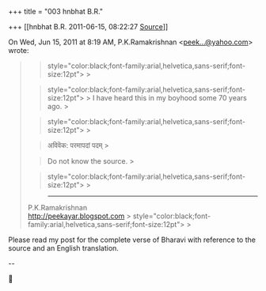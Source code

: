 +++
title = "003 hnbhat B.R."

+++
[[hnbhat B.R.	2011-06-15, 08:22:27 [Source](https://groups.google.com/g/samskrita/c/hJtFHi0nwlI)]]



On Wed, Jun 15, 2011 at 8:19 AM, P.K.Ramakrishnan \<[peek...@yahoo.com]()\> wrote:  

> 
> > 
> >  style="color:black;font-family:arial,helvetica,sans-serif;font-size:12pt"> >
> 
> >  style="color:black;font-family:arial,helvetica,sans-serif;font-size:12pt"> >
> I have heard this in my boyhood some 70 years ago. >
> 
> > 
> >  style="color:black;font-family:arial,helvetica,sans-serif;font-size:12pt"> >
>   
> > 
> > 
> > अविवॆक: परमापदां पदम् >
> 
> > 
> >   
> > 
> > 
> > 
> > Do not know the source. >
> 
> >  style="color:black;font-family:arial,helvetica,sans-serif;font-size:12pt"> >
>   
> 
> > 
> > -----------------------------------  
> P.K.Ramakrishnan  
> <http://peekayar.blogspot.com> >
>  style="color:black;font-family:arial,helvetica,sans-serif;font-size:12pt"> >
>   
> > 
> > 
> > 

  

Please read my post for the complete verse of Bharavi with reference to the source and an English translation.

  

  

--



